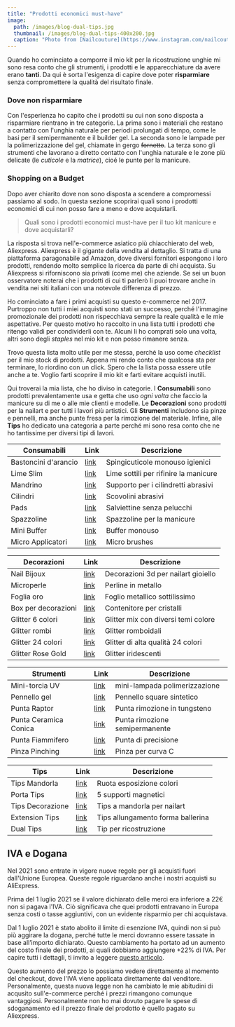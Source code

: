 ```yaml
---
title: "Prodotti economici must-have"
image: 
  path: /images/blog-dual-tips.jpg
  thumbnail: /images/blog-dual-tips-400x200.jpg
  caption: "Photo from [Nailcouture](https://www.instagram.com/nailcoutureitalia/)"
---
```

Quando ho cominciato a comporre il mio kit per la ricostruzione unghie mi sono resa conto che gli strumenti, i prodotti e le apparecchiature da avere erano **tanti**. Da qui è sorta l'esigenza di capire dove poter  **risparmiare** senza compromettere la qualità del risultato finale. 

### Dove non risparmiare
Con l'esperienza ho capito che i prodotti su cui non sono disposta a risparmiare rientrano in tre categorie. La prima sono i materiali che restano a contatto con l'unghia naturale per periodi prolungati di tempo, come le basi per il semipermanente e il builder gel. La seconda sono le lampade per la polimerizzazione del gel, chiamate in gergo ~~fornetto~~. La terza sono gli strumenti che lavorano a diretto contatto con l'unghia naturale e le zone più delicate (le *cuticole* e la *matrice*), cioé le punte per la manicure.

### Shopping on a Budget
Dopo aver chiarito dove non sono disposta a scendere a compromessi passiamo al sodo. In questa sezione scoprirai quali sono i prodotti economici di cui non posso fare a meno e dove acquistarli. 

> Quali sono i prodotti economici must-have per il tuo kit manicure e dove acquistarli?

La risposta si trova nell'e-commerce asiatico più chiacchierato del web, Aliexpress. Aliexpress è il gigante della vendita al dettaglio. Si tratta di una piattaforma paragonabile ad Amazon, dove diversi fornitori espongono i loro prodotti, rendendo molto semplice la ricerca da parte di chi acquista. Su Aliexpress si riforniscono sia privati (come me) che aziende. Se sei un buon osservatore noterai che i prodotti di cui ti parlerò li puoi trovare anche in vendita nei siti italiani con una notevole differenza di prezzo.

Ho cominciato a fare i primi acquisti su questo e-commerce nel 2017. Purtroppo non tutti i miei acquisti sono stati un successo, perché l'immagine promozionale dei prodotti non rispecchiava sempre la reale qualità e le mie aspettative. Per questo motivo ho raccolto in una lista tutti i prodotti che ritengo validi per condividerli con te. Alcuni li ho comprati solo una volta, altri sono degli *staples* nel mio kit e non posso rimanere senza. 

Trovo questa lista molto utile per me stessa, perché la uso come *checklist* per il mio stock di prodotti. Appena mi rendo conto che qualcosa sta per terminare, lo riordino con un click. 
Spero che la lista possa essere utile anche a te. Voglio farti scoprire il mio kit e farti evitare acquisti inutili. 

Qui troverai la mia lista, che ho diviso in categorie. I **Consumabili** sono prodotti prevalentamente usa e getta che uso *ogni volta* che faccio la manicure su di me o alle mie clienti e modelle. Le **Decorazioni** sono prodotti per la nailart e per tutti i lavori più artistici. Gli **Strumenti** includono sia pinze e pennelli, ma anche punte fresa per la rimozione del materiale. Infine, alle **Tips** ho dedicato una categoria a parte perché mi sono resa conto che ne ho tantissime per diversi tipi di lavori.

| Consumabili       | Link | Descrizione                                                             |
|-------------------------|--------|--------------------------------------------------------------|
| Bastoncini d'arancio | [link](https://s.click.aliexpress.com/e/_9xTxf9) | Spingicuticole monouso igienici           |
| Lime Slim | [link](https://s.click.aliexpress.com/e/_97RpEO) | Lime sottili per rifinire la manicure
| Mandrino | [link](https://s.click.aliexpress.com/e/_AO9O7a) | Supporto per i cilindretti abrasivi |
| Cilindri | [link](https://s.click.aliexpress.com/e/_9fb6rE ) | Scovolini abrasivi |
| Pads | [link](https://s.click.aliexpress.com/e/_9jnuMb)   | Salviettine senza pelucchi |
| Spazzoline | [link](https://s.click.aliexpress.com/e/_AZrUY7) | Spazzoline per la manicure                          |
| Mini Buffer | [link](https://s.click.aliexpress.com/e/_A1IoOR) | Buffer monouso                          |
| Micro Applicatori | [link](https://s.click.aliexpress.com/e/_9fexMO) | Micro brushes|



| Decorazioni       | Link | Descrizione                                                             |
|-------------------------|--------|--------------------------------------------------------------|
| Nail Bijoux | [link](https://s.click.aliexpress.com/e/_d8crDup) | Decorazioni 3d per nailart gioiello|
| Microperle | [link](https://s.click.aliexpress.com/e/_Ae8ERI )   | Perline in metallo  |
| Foglia oro| [link](https://s.click.aliexpress.com/e/_AdbQCE ) | Foglio metallico sottilissimo                          |
| Box per decorazioni | [link](https://s.click.aliexpress.com/e/_A2DbL5  ) | Contenitore per cristalli|
| Glitter 6 colori | [link](https://s.click.aliexpress.com/e/_Attqpd  ) | Glitter mix con diversi temi colore                          |
| Glitter rombi | [link](https://s.click.aliexpress.com/e/_A2DbL5  ) | Glitter romboidali |
| Glitter 24 colori | [link](https://s.click.aliexpress.com/e/_9fISLN) |Glitter di alta qualità 24  colori          |
| Glitter Rose Gold| [link](https://s.click.aliexpress.com/e/_ArzijZ ) | Glitter iridescenti|


| Strumenti       | Link | Descrizione                                                             |
|-------------------------|--------|--------------------------------------------------------------|
| Mini-torcia UV | [link](https://s.click.aliexpress.com/e/_AVF942) | mini-lampada polimerizzazione|
| Pennello gel | [link](https://s.click.aliexpress.com/e/_AkfM5U)   | Pennello square sintetico  |
| Punta Raptor| [link](https://s.click.aliexpress.com/e/_9jRCS4 ) | Punta rimozione in tungsteno                    |
| Punta Ceramica Conica | [link](https://s.click.aliexpress.com/e/_AKy1Zx  ) | Punta rimozione semipermanente|
| Punta Fiammifero | [link](https://s.click.aliexpress.com/e/_AWgVZu ) | Punta di precisione                    |
| Pinza Pinching | [link](https://s.click.aliexpress.com/e/_AYWPIf ) | Pinza per curva C |



| Tips       | Link | Descrizione                                                             |
|-------------------------|--------|--------------------------------------------------------------|
| Tips Mandorla | [link](https://s.click.aliexpress.com/e/_AOJYdV) | Ruota esposizione colori|
| Porta Tips | [link](https://s.click.aliexpress.com/e/_9Anhdp)   | 5 supporti magnetici  |
| Tips Decorazione | [link](https://s.click.aliexpress.com/e/_99VNdp) | Tips a mandorla per nailart|
| Extension Tips | [link](https://s.click.aliexpress.com/e/_d7cpdSv ) | Tips allungamento forma ballerina|
| Dual Tips  | [link](https://s.click.aliexpress.com/e/_A8S251) | Tip per ricostruzione                    |

## IVA e Dogana
Nel 2021 sono entrate in vigore nuove regole per gli acquisti fuori dall'Unione Europea. Queste regole riguardano anche i nostri acquisti su AliExpress. 

Prima del 1 luglio 2021 se il valore dichiarato delle merci era inferiore a 22€ non si pagava l'IVA. Ciò significava che quei prodotti entravano in Europa senza costi o tasse aggiuntivi, con un evidente risparmio per chi acquistava.

Dal 1 luglio 2021 è stato abolito il limite di esenzione IVA, quindi non si può più aggirare la dogana, perché tutte le merci dovranno essere tassate in base all’importo dichiarato. Questo cambiamento ha portato ad un aumento del costo finale dei prodotti, ai quali dobbiamo aggiungere +22% di IVA.
Per capire tutti i dettagli, ti invito a leggere [questo articolo](https://techboom.net/aliexpress-iva-e-dogana-da-luglio-2021-come-ordinare/).

Questo aumento del prezzo lo possiamo vedere direttamente al momento del checkout, dove l'IVA viene applicata direttamente dal venditore. Personalmente, questa nuova legge non ha cambiato le mie abitudini di acqusito sull'e-commerce perché i prezzi rimangono comunque vantaggiosi. Personalmente non ho mai dovuto pagare le spese di sdoganamento ed il prezzo finale del prodotto è quello pagato su Aliexpress. 



